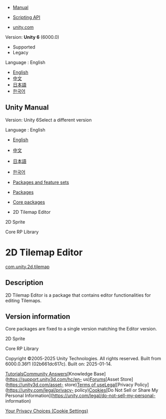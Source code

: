 [](https://docs.unity3d.com)

  * [Manual](../Manual/index.html)
  * [Scripting API](../ScriptReference/index.html)

  * [unity.com](https://unity.com/)

Version: **Unity 6** (6000.0)

  * Supported
  * Legacy

Language : English

  * [English](/Manual/com.unity.2d.tilemap.html)
  * [中文](/cn/current/Manual/com.unity.2d.tilemap.html)
  * [日本語](/ja/current/Manual/com.unity.2d.tilemap.html)
  * [한국어](/kr/current/Manual/com.unity.2d.tilemap.html)

[](https://docs.unity3d.com)

## Unity Manual

Version: Unity 6Select a different version

Language : English

  * [English](/Manual/com.unity.2d.tilemap.html)
  * [中文](/cn/current/Manual/com.unity.2d.tilemap.html)
  * [日本語](/ja/current/Manual/com.unity.2d.tilemap.html)
  * [한국어](/kr/current/Manual/com.unity.2d.tilemap.html)

  * [Packages and feature sets](PackagesList.html)
  * [Packages](Packages-all.html)
  * [Core packages](pack-core.html)
  * 2D Tilemap Editor 

[](com.unity.2d.sprite.html)

2D Sprite

[](com.unity.render-pipelines.core.html)

Core RP Library

# 2D Tilemap Editor

[com.unity.2d.tilemap](https://docs.unity3d.com/Packages/com.unity.2d.tilemap@1.0/manual/index.html)

## Description

2D Tilemap Editor is a package that contains editor functionalities for
editing Tilemaps.

## Version information

Core packages are fixed to a single version matching the Editor version.

[](com.unity.2d.sprite.html)

2D Sprite

[](com.unity.render-pipelines.core.html)

Core RP Library

Copyright ©2005-2025 Unity Technologies. All rights reserved. Built from
6000.0.36f1 (02b661dc617c). Built on: 2025-01-14.

[Tutorials](https://learn.unity.com/)[Community
Answers](https://answers.unity3d.com)[Knowledge
Base](https://support.unity3d.com/hc/en-
us)[Forums](https://forum.unity3d.com)[Asset Store](https://unity3d.com/asset-
store)[Terms of
use](https://docs.unity3d.com/Manual/TermsOfUse.html)[Legal](https://unity.com/legal)[Privacy
Policy](https://unity.com/legal/privacy-
policy)[Cookies](https://unity.com/legal/cookie-policy)[Do Not Sell or Share
My Personal Information](https://unity.com/legal/do-not-sell-my-personal-
information)

[Your Privacy Choices (Cookie Settings)](javascript:void\(0\);)

